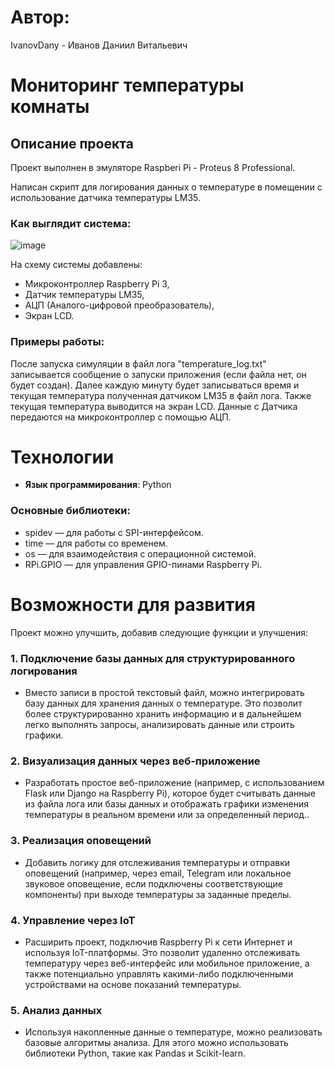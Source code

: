 # Автор:
  IvanovDany - Иванов Даниил Витальевич

# Мониторинг температуры комнаты
## Описание проекта
Проект выполнен в эмуляторе Raspberi Pi - Proteus 8 Professional.

Написан скрипт для логирования данных о температуре в помещении с использование датчика температуры LM35.

### Как выглядит система:
![image](https://github.com/user-attachments/assets/a714cbba-b263-4d2d-a980-c416697ce17b)

На схему системы добавлены:
- Микроконтроллер Raspberry Pi 3, 
- Датчик температуры LM35,
- АЦП (Аналого-цифровой преобразователь),
- Экран LCD.

### Примеры работы:
После запуска симуляции в файл лога "temperature_log.txt" записывается сообщение о запуски приложения (если файла нет, он будет создан).
Далее каждую минуту будет записываться время и текущая температура полученная датчиком LM35 в файл лога.
Также текущая температура выводится на экран LCD.
Данные с Датчика передаются на микроконтроллер с помощью АЦП.

# Технологии
- **Язык программирования**: Python

### Основные библиотеки:
- spidev — для работы с SPI-интерфейсом.
- time — для работы со временем.
- os — для взаимодействия с операционной системой.
- RPi.GPIO — для управления GPIO-пинами Raspberry Pi.

# Возможности для развития

Проект можно улучшить, добавив следующие функции и улучшения:

### 1. Подключение базы данных для структурированного логирования
   - Вместо записи в простой текстовый файл, можно интегрировать базу данных для хранения данных о температуре. Это позволит более структурированно хранить информацию и в дальнейшем легко выполнять запросы, анализировать данные или строить графики.

### 2. Визуализация данных через веб-приложение
   - Разработать простое веб-приложение (например, с использованием Flask или Django на Raspberry Pi), которое будет считывать данные из файла лога или базы данных и отображать графики изменения температуры в реальном времени или за определенный период..

### 3. Реализация оповещений
   - Добавить логику для отслеживания температуры и отправки оповещений (например, через email, Telegram или локальное звуковое оповещение, если подключены соответствующие компоненты) при выходе температуры за заданные пределы.

### 4. Управление через IoT
   - Расширить проект, подключив Raspberry Pi к сети Интернет и используя IoT-платформы. Это позволит удаленно отслеживать температуру через веб-интерфейс или мобильное приложение, а также потенциально управлять какими-либо подключенными устройствами на основе показаний температуры.

### 5. Анализ данных
   - Используя накопленные данные о температуре, можно реализовать базовые алгоритмы анализа. Для этого можно использовать библиотеки Python, такие как Pandas и Scikit-learn.
